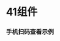 # 41组件


### 手机扫码查看示例


<template>
  <w-qrcode url="https://w-ui.github.io/#/demo/index" size="256"></w-qrcode>
</template>

<script>
  import Qrcode from 'packages/qrcode'
  export default {
    components: {
      'w-qrcode': Qrcode
    }
  }
</script>